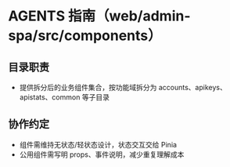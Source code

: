 # AGENTS 指南（web/admin-spa/src/components）

## 目录职责

- 提供拆分后的业务组件集合，按功能域拆分为 accounts、apikeys、apistats、common 等子目录

## 协作约定

- 组件需维持无状态/轻状态设计，状态交互交给 Pinia
- 公用组件需写明 props、事件说明，减少重复理解成本
